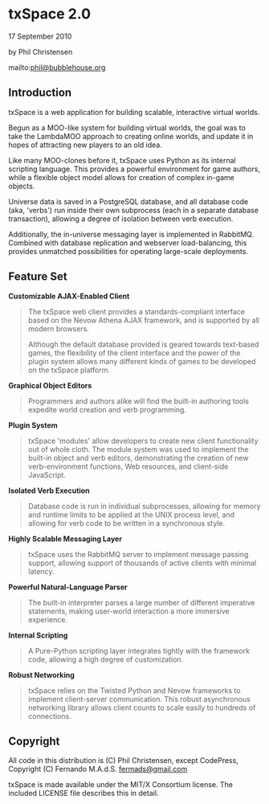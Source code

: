 txSpace 2.0
===========

17 September 2010

by Phil Christensen

mailto:phil@bubblehouse.org

Introduction
-------------
txSpace is a web application for building scalable, interactive virtual worlds.

Begun as a MOO-like system for building virtual worlds, the goal was to
take the LambdaMOO approach to creating online worlds, and update it in hopes
of attracting new players to an old idea.

Like many MOO-clones before it, txSpace uses Python as its internal scripting
language. This provides a powerful environment for game authors, while a flexible
object model allows for creation of complex in-game objects.

Universe data is saved in a PostgreSQL database, and all database code (aka, 'verbs')
run inside their own subprocess (each in a separate database transaction), allowing
a degree of isolation between verb execution.

Additionally, the in-universe messaging layer is implemented in RabbitMQ. Combined
with database replication and webserver load-balancing, this provides unmatched
possibilities for operating large-scale deployments.

Feature Set
-----------

**Customizable AJAX-Enabled Client**
> The txSpace web client provides a standards-compliant interface based
> on the Nevow Athena AJAX framework, and is supported by all modern browsers.
> 
> Although the default database provided is geared towards text-based games,
> the flexibility of the client interface and the power of the plugin system
> allows many different kinds of games to be developed on the txSpace platform.

**Graphical Object Editors**
> Programmers and authors alike will find the built-in authoring tools
> expedite world creation and verb programming.

**Plugin System**
> txSpace 'modules' allow developers to create new client functionality out of
> whole cloth. The module system was used to implement the built-in object and
> verb editors, demonstrating the creation of new verb-environment functions,
> Web resources, and client-side JavaScript.

**Isolated Verb Execution**
> Database code is run in individual subprocesses, allowing for memory and
> runtime limits to be applied at the UNIX process level, and allowing for
> verb code to be written in a synchronous style.

**Highly Scalable Messaging Layer**
> txSpace uses the RabbitMQ server to implement message passing support, allowing
> support of thousands of active clients with minimal latency.

**Powerful Natural-Language Parser**
> The built-in interpreter parses a large number of different imperative
> statements, making user-world interaction a more immersive experience.

**Internal Scripting**
> A Pure-Python scripting layer integrates tightly with the framework code,
> allowing a high degree of customization.
  
**Robust Networking**
> txSpace relies on the Twisted Python and Nevow frameworks to implement
> client-server communication. This robust asynchronous networking library
> allows client counts to scale easily to hundreds of connections.


Copyright
---------

All code in this distribution is (C) Phil Christensen, except
CodePress, Copyright (C) Fernando M.A.d.S. <fermads@gmail.com>

txSpace is made available under the MIT/X Consortium license.
The included LICENSE file describes this in detail.
